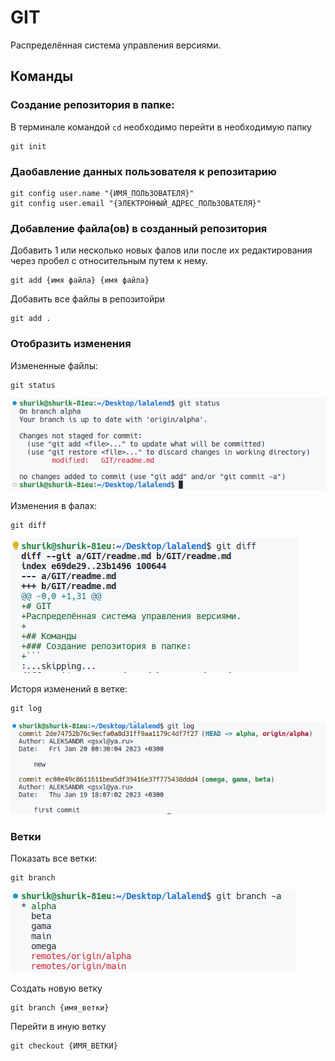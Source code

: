 # GIT
Распределённая система управления версиями.

## Команды
### Создание репозитория в папке:
В терминале командой `cd` необходимо перейти в необходимую папку
```
git init
```
### Даобавление данных пользователя к репозитарию

```
git config user.name "{ИМЯ_ПОЛЬЗОВАТЕЛЯ}"
git config user.email "{ЭЛЕКТРОННЫЙ_АДРЕС_ПОЛЬЗОВАТЕЛЯ}"
```

### Добавление файла(ов) в созданный репозитория

Добавить 1 или несколько  новых фалов или после их редактирования через пробел с относительным путем к нему. 

```
git add {имя файла} {имя файла}
```
Добавить все файлы в репозитойри
```
git add .
```

### Отобразить изменения
Измененные файлы:
```
git status
```
![git status](../IMG/Screenshot_20230124_023924.png)


Изменения в фалах:
```
git diff
```
![git diff](../IMG/Screenshot_20230124_024505.png)

Исторя изменений в ветке:
```
git log
```
![git log](../IMG/Screenshot_20230124_024754.png)

### Ветки
Показать все ветки:
```
git branch
```
![git branch -a](../IMG/Screenshot_20230124_025141.png)

Создать новую ветку
```
git branch {имя_ветки}
```

Перейти в иную ветку
```
git checkout {ИМЯ_ВЕТКИ} 
```